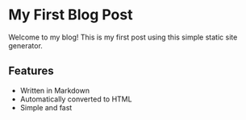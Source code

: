 # My First Blog Post

Welcome to my blog! This is my first post using this simple static site generator.

## Features

- Written in Markdown
- Automatically converted to HTML
- Simple and fast 